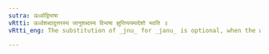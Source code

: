 ```yaml
---
sutra: ऊर्ध्वाद्विभाषा
vRtti: ऊर्ध्वशब्दादुत्तरस्य जानुशब्दस्य विभाषा ज्ञुरित्ययमादेशो भवति ॥
vRtti_eng: The substitution of _jnu_ for _janu_ is optional, when the word _urdhva_ procedes it.

---
```

